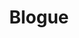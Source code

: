 ---
layout: blog
identifier: blog
title: Blogue
paginate:
  per_page: 8
  permalink: /blogue/page:num/
---